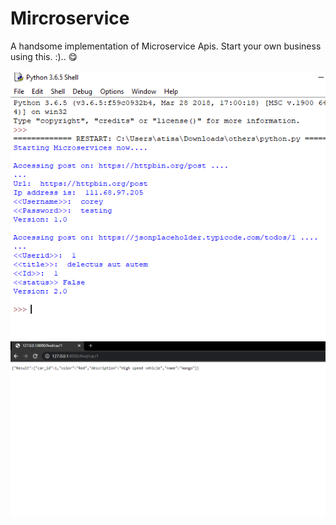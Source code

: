 # Mircroservice
A handsome implementation of Microservice Apis. Start your own business using this. :).. 😋

![alt text](https://github.com/atisamhaq123/Mircroservice/blob/main/Capture6.PNG)
![alt text](https://github.com/atisamhaq123/Mircroservice/blob/main/Capture3.PNG)

